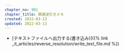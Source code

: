```yaml
---
chapter_no: 991
chapter_title: 関連逆引きメモ
created: 2022-03-13
updated: 2022-03-13
---
```

- [テキストファイルへ出力する(書き込み)]({% link _it_articles/reverse_resolution/write_text_file.md %})